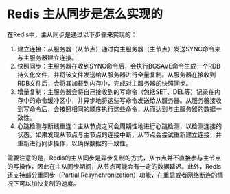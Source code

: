 # Redis 主从同步是怎么实现的

<font style="color:rgb(0, 0, 0);background-color:rgb(248, 248, 248);">在Redis中，主从同步是通过以下步骤来实现的：</font>

1. <font style="color:rgb(0, 0, 0);background-color:rgb(248, 248, 248);">建立连接：从服务器（从节点）通过向主服务器（主节点）发送SYNC命令来与主服务器建立连接。</font>
2. <font style="color:rgb(0, 0, 0);background-color:rgb(248, 248, 248);">快照同步：主服务器在收到SYNC命令后，会执行BGSAVE命令生成一个RDB持久化文件，并将该文件发送给从服务器进行全量复制。从服务器在接收到RDB文件后，会将其加载到内存中，完成对主服务器的快照同步。</font>
3. <font style="color:rgb(0, 0, 0);background-color:rgb(248, 248, 248);">增量复制：主服务器会将自己接收到的写命令（包括SET、DEL等）记录在内存中的命令缓冲区中，并异步地将这些写命令发送给从服务器。从服务器接收到写命令后，会按照相同的顺序执行这些命令，从而达到与主服务器的数据一致性。</font>
4. <font style="color:rgb(0, 0, 0);background-color:rgb(248, 248, 248);">心跳检测与断线重连：主从节点之间会周期性地进行心跳检测，以检测连接的状态。如果发现从节点与主节点的连接中断，从节点会尝试重新建立连接，并重新进行同步操作，以确保数据的一致性。</font>

<font style="color:rgb(0, 0, 0);background-color:rgb(248, 248, 248);">需要注意的是，Redis的主从同步是异步复制的方式，从节点并不直接参与主节点的写操作，因此在主从同步期间，从节点可能会有一定的数据延迟。此外，Redis还支持部分重同步（Partial Resynchronization）功能，在重启或者网络断连的情况下可以加快复制的速度。</font>
